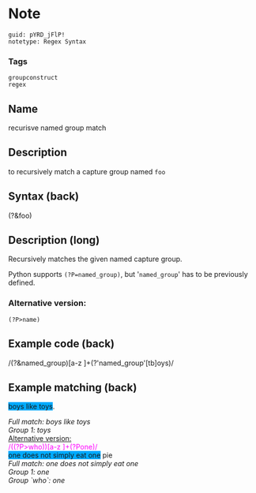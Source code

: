 # Note
```
guid: pYRD_jFlP!
notetype: Regex Syntax
```

### Tags
```
groupconstruct
regex
```

## Name
recurisve named group match

## Description
to recursively match a capture group named <code>foo</code>

## Syntax (back)
(?&foo)

## Description (long)
Recursively matches the given named capture group. 

Python supports <code>(?P=named_group)</code>, but '<code>named_group</code>' has to be previously defined.<div><h3>Alternative version:</h3></div><div><code>(?P>name)</code>
</div>

## Example code (back)
/(?&named_group)[a-z ]+(?'named_group'[tb]oys)/

## Example matching (back)
<span style="background-color: rgb(0, 170, 255);">boys like toys</span>.<div>
</div><div><i>Full match: boys like toys</i></div><div><i>Group 1: toys</i></div><div><i>
</i></div><div><u>Alternative version:</u></div><div><div><font color="#ff00ff">/((?P>who))[a-z ]+(?P<who>one)/</font></div><div><font color="#ff00ff">
</font></div><div><div><span style="background-color: rgb(0, 170, 255);">one does not simply eat one</span> pie</div></div></div><div>
</div><div><i>Full match: one does not simply eat one</i></div><div><i>Group 1: one
</i></div><div><i>Group `who`: one</i></div>
